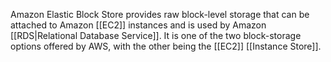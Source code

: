 Amazon Elastic Block Store provides raw block-level storage that can be attached to Amazon [[EC2]] instances and is used by Amazon [[RDS|Relational Database Service]]. It is one of the two block-storage options offered by AWS, with the other being the [[EC2]] [[Instance Store]].